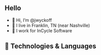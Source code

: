 ## Hello
- 👋 Hi, I’m @jwyckoff
- 👀 I live in Franklin, TN (near Nashville)
- 🌱 I work for InCycle Software

## 🔧 Technologies & Languages

<!---
jwyckoff/jwyckoff is a ✨ special ✨ repository because its `README.md` (this file) appears on your GitHub profile.
You can click the Preview link to take a look at your changes.
--->
